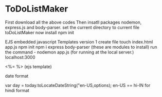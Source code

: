 # ToDoListMaker
First download all the above codes
Then insatll packages nodemon, express.js and  body-parser.
set the current directory to current file toDoListMaker
now install npm init

EJS embedded javascript
Templates version 1
create file touch index.html app.js
npm init
npm i express body-parser (these are modules to install)
run the command - nodemon app.js (for running at the local server.)
localhost:3000

<%=    %>  (ejs template)



date format 

var day = today.toLocateDateString("en-US,options);
en-US == hi-IN for hindi format 


